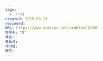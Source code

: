 ```yaml
---
tags:
  - 그리디
created: 2025-09-13
reviewed:
URL: https://www.acmicpc.net/problem/13305
반복수: "0"
복습:
중요성:
레이팅:
메모:
---
```

